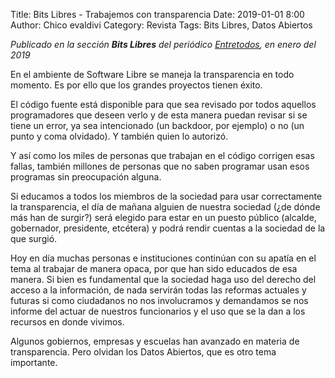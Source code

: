 Title: Bits Libres - Trabajemos con transparencia
Date: 2019-01-01 8:00
Author: Chico evaldivi
Category: Revista
Tags: Bits Libres, Datos Abiertos

_Publicado en la sección **Bits Libres** del periódico [Entretodos](http://periodicoentretodos.mx/version-impresa/), en enero del 2019_

En el ambiente de Software Libre se maneja la transparencia en todo momento. Es por ello que los grandes proyectos tienen éxito.

El código fuente está disponible para que sea revisado por todos aquellos programadores que deseen verlo y de esta manera puedan revisar si se tiene un error, ya sea intencionado (un backdoor, por ejemplo) o no (un punto y coma olvidado). Y también quien lo autorizó.

Y así como los miles de personas que trabajan en el código corrigen esas fallas, también millones de personas que no saben programar usan esos programas sin preocupación alguna.

Si educamos a todos los miembros de la sociedad para usar correctamente la transparencia, el día de mañana alguien de nuestra sociedad (¿de dónde más han de surgir?) será elegido para estar en un puesto público (alcalde, gobernador, presidente, etcétera) y podrá rendir cuentas a la sociedad de la que surgió.

Hoy en día muchas personas e instituciones continúan con su apatía en el tema al trabajar de manera opaca, por que han sido educados de esa manera. Si bien es fundamental que la sociedad haga uso del derecho del acceso a la información, de nada servirán todas las reformas actuales y futuras si como ciudadanos no nos involucramos y demandamos se nos informe del actuar de nuestros funcionarios y el uso que se la dan a los recursos en donde vivimos.

Algunos gobiernos, empresas y escuelas han avanzado en materia de transparencia. Pero olvidan los Datos Abiertos, que es otro tema importante.
